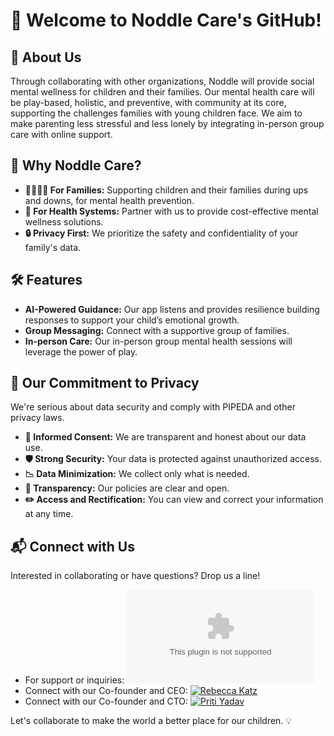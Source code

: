 # 👋 Welcome to Noddle Care's GitHub!

## 🚀 About Us

Through collaborating with other organizations, Noddle will provide social mental wellness for children and their families. Our mental health care will be play-based, holistic, and preventive, with community at its core, supporting the challenges families with young children face. We aim to make parenting less stressful and less lonely by integrating in-person group care with online support.  

## 🌟 Why Noddle Care?

- **👨‍👩‍👧‍👦 For Families:** Supporting children and their families during ups and downs, for mental health prevention. 
- **🏥 For Health Systems:** Partner with us to provide cost-effective mental wellness solutions.
- **🔒 Privacy First:** We prioritize the safety and confidentiality of your family's data.

## 🛠️ Features

- **AI-Powered Guidance:** Our app listens and provides resilience building responses to support your child’s emotional growth. 
- **Group Messaging:** Connect with a supportive group of families.
- **In-person Care:** Our in-person group mental health sessions will leverage the power of play.

## 🔐 Our Commitment to Privacy

We're serious about data security and comply with PIPEDA and other privacy laws.

- **🤝 Informed Consent:** We are transparent and honest about our data use.
- **🛡️ Strong Security:** Your data is protected against unauthorized access.
- **📉 Data Minimization:** We collect only what is needed.
- **🔎 Transparency:** Our policies are clear and open.
- **✏️ Access and Rectification:** You can view and correct your information at any time.

## 📬 Connect with Us

Interested in collaborating or have questions? Drop us a line!

- For support or inquiries: ![Email](mailto:support@noddlefamilies.com)
- Connect with our Co-founder and CEO: [![Rebecca Katz](https://img.shields.io/badge/-Rebecca_Katz-blue?style=flat-square&logo=Linkedin&logoColor=white&link=https://www.linkedin.com/in/rebecca-katz-136a841b4/)](https://www.linkedin.com/in/rebecca-katz-136a841b4/)
- Connect with our Co-founder and CTO: [![Priti Yadav](https://img.shields.io/badge/-Priti_Yadav-blue?style=flat-square&logo=Linkedin&logoColor=white&link=https://www.linkedin.com/in/priti-yadavml/)](https://www.linkedin.com/in/priti-yadavml/)

Let's collaborate to make the world a better place for our children. 💡

